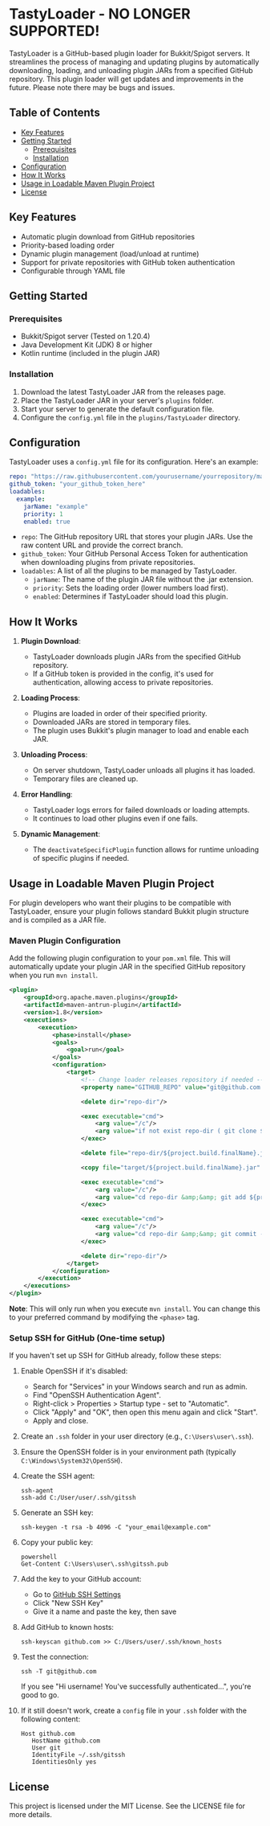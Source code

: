 # TastyLoader - NO LONGER SUPPORTED!

TastyLoader is a GitHub-based plugin loader for Bukkit/Spigot servers. It streamlines the process of managing and updating plugins by automatically downloading, loading, and unloading plugin JARs from a specified GitHub repository. This plugin loader will get updates and improvements in the future. Please note there may be bugs and issues.

## Table of Contents
- [Key Features](#key-features)
- [Getting Started](#getting-started)
  - [Prerequisites](#prerequisites)
  - [Installation](#installation)
- [Configuration](#configuration)
- [How It Works](#how-it-works)
- [Usage in Loadable Maven Plugin Project](#usage-in-loadable-maven-plugin-project)
- [License](#license)

## Key Features

- Automatic plugin download from GitHub repositories
- Priority-based loading order
- Dynamic plugin management (load/unload at runtime)
- Support for private repositories with GitHub token authentication
- Configurable through YAML file

## Getting Started

### Prerequisites

- Bukkit/Spigot server (Tested on 1.20.4)
- Java Development Kit (JDK) 8 or higher
- Kotlin runtime (included in the plugin JAR)

### Installation

1. Download the latest TastyLoader JAR from the releases page.
2. Place the TastyLoader JAR in your server's `plugins` folder.
3. Start your server to generate the default configuration file.
4. Configure the `config.yml` file in the `plugins/TastyLoader` directory.

## Configuration

TastyLoader uses a `config.yml` file for its configuration. Here's an example:

```yaml
repo: "https://raw.githubusercontent.com/yourusername/yourrepository/main"
github_token: "your_github_token_here"
loadables:
  example:
    jarName: "example"
    priority: 1
    enabled: true
```

- `repo`: The GitHub repository URL that stores your plugin JARs. Use the raw content URL and provide the correct branch.
- `github_token`: Your GitHub Personal Access Token for authentication when downloading plugins from private repositories.
- `loadables`: A list of all the plugins to be managed by TastyLoader.
  - `jarName`: The name of the plugin JAR file without the .jar extension.
  - `priority`: Sets the loading order (lower numbers load first).
  - `enabled`: Determines if TastyLoader should load this plugin.

## How It Works

1. **Plugin Download**: 
   - TastyLoader downloads plugin JARs from the specified GitHub repository.
   - If a GitHub token is provided in the config, it's used for authentication, allowing access to private repositories.

2. **Loading Process**: 
   - Plugins are loaded in order of their specified priority.
   - Downloaded JARs are stored in temporary files.
   - The plugin uses Bukkit's plugin manager to load and enable each JAR.

3. **Unloading Process**: 
   - On server shutdown, TastyLoader unloads all plugins it has loaded.
   - Temporary files are cleaned up.

4. **Error Handling**: 
   - TastyLoader logs errors for failed downloads or loading attempts.
   - It continues to load other plugins even if one fails.

5. **Dynamic Management**: 
   - The `deactivateSpecificPlugin` function allows for runtime unloading of specific plugins if needed.

## Usage in Loadable Maven Plugin Project

For plugin developers who want their plugins to be compatible with TastyLoader, ensure your plugin follows standard Bukkit plugin structure and is compiled as a JAR file.

### Maven Plugin Configuration

Add the following plugin configuration to your `pom.xml` file. This will automatically update your plugin JAR in the specified GitHub repository when you run `mvn install`.

```xml
<plugin>
    <groupId>org.apache.maven.plugins</groupId>
    <artifactId>maven-antrun-plugin</artifactId>
    <version>1.8</version>
    <executions>
        <execution>
            <phase>install</phase>
            <goals>
                <goal>run</goal>
            </goals>
            <configuration>
                <target>
                    <!-- Change loader releases repository if needed -->
                    <property name="GITHUB_REPO" value="git@github.com:Tc554/loader-releases"/>

                    <delete dir="repo-dir"/>

                    <exec executable="cmd">
                        <arg value="/c"/>
                        <arg value="if not exist repo-dir ( git clone ${GITHUB_REPO} repo-dir ) else ( cd repo-dir &amp;&amp; git pull ${GITHUB_REPO} &amp;&amp; cd .. )"/>
                    </exec>

                    <delete file="repo-dir/${project.build.finalName}.jar"/>

                    <copy file="target/${project.build.finalName}.jar" tofile="repo-dir/${project.build.finalName}.jar"/>

                    <exec executable="cmd">
                        <arg value="/c"/>
                        <arg value="cd repo-dir &amp;&amp; git add ${project.build.finalName}.jar"/>
                    </exec>

                    <exec executable="cmd">
                        <arg value="/c"/>
                        <arg value="cd repo-dir &amp;&amp; git commit -m &quot;Updated jar&quot; &amp;&amp; git push ${GITHUB_REPO}"/>
                    </exec>

                    <delete dir="repo-dir"/>
                </target>
            </configuration>
        </execution>
    </executions>
</plugin>
```

**Note**: This will only run when you execute `mvn install`. You can change this to your preferred command by modifying the `<phase>` tag.

### Setup SSH for GitHub (One-time setup)

If you haven't set up SSH for GitHub already, follow these steps:

1. Enable OpenSSH if it's disabled:
   - Search for "Services" in your Windows search and run as admin.
   - Find "OpenSSH Authentication Agent".
   - Right-click > Properties > Startup type - set to "Automatic".
   - Click "Apply" and "OK", then open this menu again and click "Start".
   - Apply and close.

2. Create an `.ssh` folder in your user directory (e.g., `C:\Users\user\.ssh`).

3. Ensure the OpenSSH folder is in your environment path (typically `C:\Windows\System32\OpenSSH`).

4. Create the SSH agent:
   ```
   ssh-agent
   ssh-add C:/User/user/.ssh/gitssh
   ```

5. Generate an SSH key:
   ```
   ssh-keygen -t rsa -b 4096 -C "your_email@example.com"
   ```

6. Copy your public key:
   ```
   powershell
   Get-Content C:\Users\user\.ssh\gitssh.pub
   ```

7. Add the key to your GitHub account:
   - Go to [GitHub SSH Settings](https://github.com/settings/keys)
   - Click "New SSH Key"
   - Give it a name and paste the key, then save

8. Add GitHub to known hosts:
   ```
   ssh-keyscan github.com >> C:/Users/user/.ssh/known_hosts
   ```

9. Test the connection:
   ```
   ssh -T git@github.com
   ```
   If you see "Hi username! You've successfully authenticated...", you're good to go.

10. If it still doesn't work, create a `config` file in your `.ssh` folder with the following content:
    ```
    Host github.com
       HostName github.com
       User git
       IdentityFile ~/.ssh/gitssh
       IdentitiesOnly yes
    ```

## License

This project is licensed under the MIT License. See the LICENSE file for more details.
